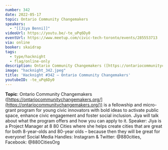 ```yaml
---
number: 342
date: 2022-05-17
topic: Ontario Community Changemakers
speakers:
  - "[[Jiya Benni]]"
videoUrl: https://youtu.be/-te_uPq6Dy0
eventUrl: https://www.meetup.com/civic-tech-toronto/events/285553713
via: online
booker: skaidrap
tags:
  - type/hacknight
  - flag/online-only
description: Ontario Community Changemakers ([https://ontariocommunitychangemakers.org/](https://ontariocommunitychangemakers.org/)) is a fellowship and micro-grant program for young civic innovators with bold ideas to activate public space, enhance civic engagement and foster social inclusion. Jiya will talk about what the program offers and how you can apply to it.
image: "hacknight_342.jpeg"
title: 'Hacknight #342 – Ontario Community Changemakers'
youtubeID: -te_uPq6Dy0
---
```


**Topic**:
Ontario Community Changemakers ([https://ontariocommunitychangemakers.org/](https://ontariocommunitychangemakers.org/)) is a fellowship and micro-grant program for young civic innovators with bold ideas to activate public space, enhance civic engagement and foster social inclusion. Jiya will talk about what the program offers and how you can apply to it.
Speaker: 
Jiya is a Project Manager at 8 80 Cities where she helps create cities that are great for both 8-year-olds and 80-year olds – because then they will be great for everyone!
Social Media Handles:
Instagram & Twitter: @880cities, Facebook: @880CitiesOrg
